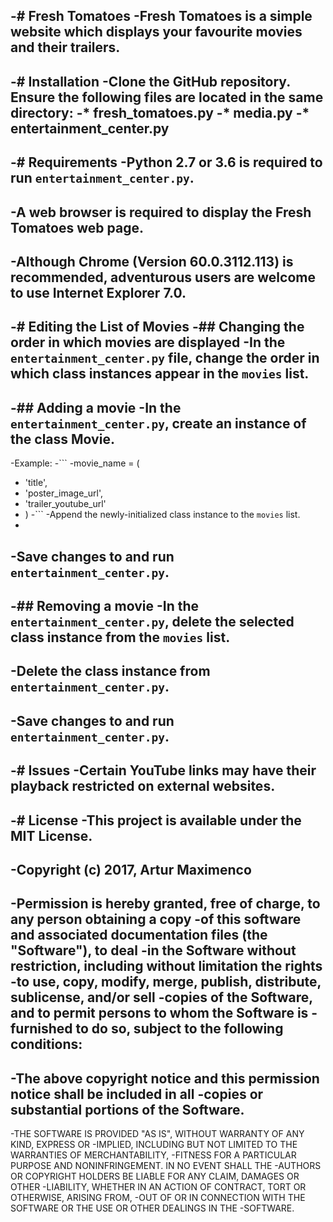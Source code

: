 -# Fresh Tomatoes
 -Fresh Tomatoes is a simple website which displays your favourite movies and their trailers.
 -
 -# Installation
 -Clone the GitHub repository. Ensure the following files are located in the same directory:
 -* fresh_tomatoes.py
 -* media.py
 -* entertainment_center.py
 -
 -# Requirements
 -Python 2.7 or 3.6 is required to run `entertainment_center.py`.
 -
 -A web browser is required to display the Fresh Tomatoes web page.
 -
 -Although Chrome (Version 60.0.3112.113) is recommended, adventurous users are welcome to use Internet Explorer 7.0.
 -
 -# Editing the List of Movies
 -## Changing the order in which movies are displayed
 -In the `entertainment_center.py` file, change the order in which class instances appear in the `movies` list.
 -
 -## Adding a movie
 -In the `entertainment_center.py`, create an instance of the class Movie.
 -
 -Example:
 -```
 -movie_name = (
 -  'title',
 -  'poster_image_url',
 -  'trailer_youtube_url'
 -  )
 -```
 -Append the newly-initialized class instance to the `movies` list.
 -
 -Save changes to and run `entertainment_center.py`.
 -
 -## Removing a movie
 -In the `entertainment_center.py`, delete the selected class instance from the `movies` list.
 -
 -Delete the class instance from `entertainment_center.py`.
 -
 -Save changes to and run `entertainment_center.py`.
 -
 -# Issues
 -Certain YouTube links may have their playback restricted on external websites.
 -
 -# License
 -This project is available under the MIT License.
 -
 -Copyright (c) 2017, Artur Maximenco
 -
 -Permission is hereby granted, free of charge, to any person obtaining a copy
 -of this software and associated documentation files (the "Software"), to deal
 -in the Software without restriction, including without limitation the rights
 -to use, copy, modify, merge, publish, distribute, sublicense, and/or sell
 -copies of the Software, and to permit persons to whom the Software is
 -furnished to do so, subject to the following conditions:
 -
 -The above copyright notice and this permission notice shall be included in all
 -copies or substantial portions of the Software.
 -
 -THE SOFTWARE IS PROVIDED "AS IS", WITHOUT WARRANTY OF ANY KIND, EXPRESS OR
 -IMPLIED, INCLUDING BUT NOT LIMITED TO THE WARRANTIES OF MERCHANTABILITY,
 -FITNESS FOR A PARTICULAR PURPOSE AND NONINFRINGEMENT. IN NO EVENT SHALL THE
 -AUTHORS OR COPYRIGHT HOLDERS BE LIABLE FOR ANY CLAIM, DAMAGES OR OTHER
 -LIABILITY, WHETHER IN AN ACTION OF CONTRACT, TORT OR OTHERWISE, ARISING FROM,
 -OUT OF OR IN CONNECTION WITH THE SOFTWARE OR THE USE OR OTHER DEALINGS IN THE
 -SOFTWARE.
